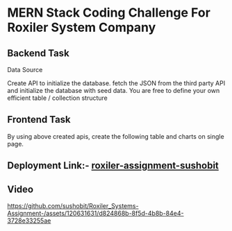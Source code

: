 # MERN Stack Coding Challenge For Roxiler System Company

## Backend Task
Data Source

Create API to initialize the database. fetch the JSON from the third party API and
initialize the database with seed data. You are free to define your own efficient table /
collection structure

## Frontend Task
By using above created apis, create the following table and charts on single page.


## Deployment Link:- [roxiler-assignment-sushobit](https://link-olive.vercel.app/)

## Video




https://github.com/sushobit/Roxiler_Systems-Assignment-/assets/120631631/d824868b-8f5d-4b8b-84e4-3728e33255ae





